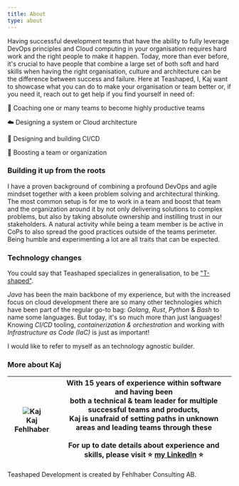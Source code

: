 ```yaml
---
title: About
type: about
---
```


Having successful development teams that have the ability to fully leverage DevOps principles and Cloud computing in your organisation requires hard work and the right people to make it happen. Today, more than ever before, it's crucial to have people that combine a large set of both soft and hard skills when having the right organisation, culture and architecture can be the difference between success and failure.
Here at Teashaped, I, Kaj want to showcase what you can do to make your organisation or team better or, if you need it, reach out to get help if you find yourself in need of:

🚀 Coaching one or many teams to become highly productive teams

☁️ Designing a system or Cloud architecture

🤖 Designing and building CI/CD

💪 Boosting a team or organization

### **Building it up from the roots**
I have a proven background of combining a profound DevOps and agile mindset together with a keen problem solving and architectural thinking. The most common setup is for me to work in a team and boost that team and the organization around it by not only delivering solutions to complex problems, but also by taking absolute ownership and instilling trust in our stakeholders. A natural activity while being a team member is be active in CoPs to also spread the good practices outside of the teams perimeter. Being humble and experimenting a lot are all traits that can be expected.

### Technology changes
You could say that Teashaped specializes in generalisation, to be ["T-shaped"](https://teashaped.dev).

*Java* has been the main backbone of my experience, but with the increased focus on cloud development there are so many other technologies which have been part of the regular go-to bag: *Golang*, *Rust*, *Python* & *Bash* to name some languages. But today, it's so much more than just languages! Knowing *CI/CD* tooling, *containerization & orchestration* and working with *Infrastructure as Code (IaC)* is just as important!

I would like to refer to myself as an technology agnostic builder.

### **More about Kaj**
| ![Kaj](/images/kaj.jpg)<br>Kaj Fehlhaber   |  With 15 years of experience within software and having been<br> both a technical & team leader for multiple successful teams and products,<br> Kaj is unafraid of setting paths in unknown areas and leading teams through these<br><br>For up to date details about experience and skills, please visit ⭐ [my LinkedIn](https://www.linkedin.com/in/kajfehlhaber/) ⭐ <br> |
|--------------- | --------------- |

Teashaped Development is created by Fehlhaber Consulting AB.
